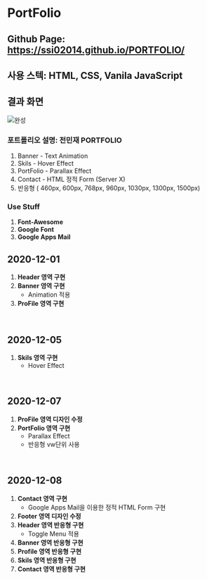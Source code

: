 # PortFolio

## Github Page: https://ssi02014.github.io/PORTFOLIO/ 

## 사용 스텍: HTML, CSS, Vanila JavaScript 

## 결과 화면

![완성](https://user-images.githubusercontent.com/64779472/101477673-e4b4e180-3992-11eb-8f23-e5bebdc73d1e.jpg)


### 포트폴리오 설명: 전민재 PORTFOLIO
1. Banner - Text Animation
2. Skils - Hover Effect
3. PortFolio - Parallax Effect 
4. Contact - HTML 정적 Form (Server X)
4. 반응형 ( 460px, 600px, 768px, 960px, 1030px, 1300px, 1500px)


### Use Stuff 
1. <strong> Font-Awesome </strong> 
2. <strong> Google Font </strong>
3. <strong> Google Apps Mail </strong>


## 2020-12-01
 <ol>
  <li><strong>Header 영역 구현</strong></li>
  <li>
    <strong>Banner 영역 구현</strong>
    <ul>
        <li>Animation 적용</li>
    </ul>
  </li>
  <li><strong>ProFile 영역 구현</strong></li>
 </ol>

<br>

## 2020-12-05
 <ol>
  <li>
    <strong>Skils 영역 구현</strong>
    <ul>
        <li>Hover Effect</li>
    </ul>
  </li>
 </ol>

<br>

## 2020-12-07
 <ol>
 <li><strong>ProFile 영역 디자인 수정</strong></li>
  <li>
    <strong>PortFolio 영역 구현</strong>
    <ul>
        <li>Parallax Effect</li>
        <li>반응형 vw단위 사용</li>
    </ul>
  </li>
 </ol>

<br>

## 2020-12-08
 <ol>
  <li>
    <strong>Contact 영역 구현</strong>
    <ul>
        <li>Google Apps Mail을 이용한 정적 HTML Form 구현</li>
    </ul>
  </li>
  <li><strong>Footer 영역 디자인 수정</strong></li>
  <li>
    <strong>Header 영역 반응형 구현</strong>
    <ul>
        <li>Toggle Menu 적용</li>
    </ul>
  </li>
  <li><strong>Banner 영역 반응형 구현</strong></li>
  <li><strong>Profile 영역 반응형 구현</strong></li>
  <li><strong>Skils 영역 반응형 구현</strong></li>
  <li><strong>Contact 영역 반응형 구현</strong></li>
 </ol>

<br>

